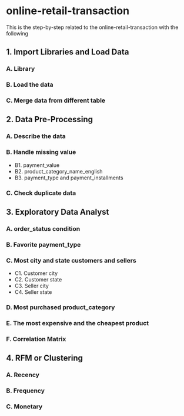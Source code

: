 # online-retail-transaction

This is the step-by-step related to the online-retail-transaction with the following
## 1. Import Libraries and Load Data
### A. Library
### B. Load the data
### C. Merge data from different table

## 2. Data Pre-Processing
### A. Describe the data
### B. Handle missing value
- B1. payment_value
- B2. product_category_name_english
- B3. payment_type and payment_installments
### C. Check duplicate data

## 3. Exploratory Data Analyst
### A. order_status condition
### B. Favorite payment_type
### C. Most city and state customers and sellers
- C1. Customer city
- C2. Customer state
- C3. Seller city
- C4. Seller state
### D. Most purchased product_category
### E. The most expensive and the cheapest product
### F. Correlation Matrix

## 4. RFM or Clustering
### A. Recency
### B. Frequency
### C. Monetary

